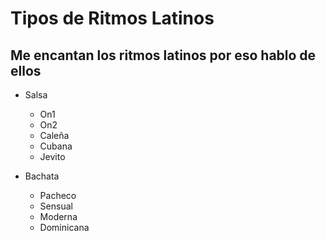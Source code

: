# Tipos de Ritmos Latinos

## Me encantan los ritmos latinos por eso hablo de ellos

- Salsa
  - On1
  - On2
  - Caleña
  - Cubana
  - Jevito

- Bachata
  - Pacheco
  - Sensual
  - Moderna
  - Dominicana

